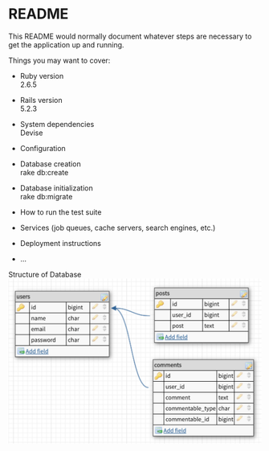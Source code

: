 # README

This README would normally document whatever steps are necessary to get the
application up and running.

Things you may want to cover:

* Ruby version
<br> 2.6.5

* Rails version
<br> 5.2.3

* System dependencies
<br> Devise
* Configuration

* Database creation
<br> rake db:create 
* Database initialization
<br>rake db:migrate
* How to run the test suite

* Services (job queues, cache servers, search engines, etc.)

* Deployment instructions

* ...

Structure of Database
![Image of Database structure](https://github.com/luizromariofilho/polymorphic/blob/master/docs/bd_model.png)
